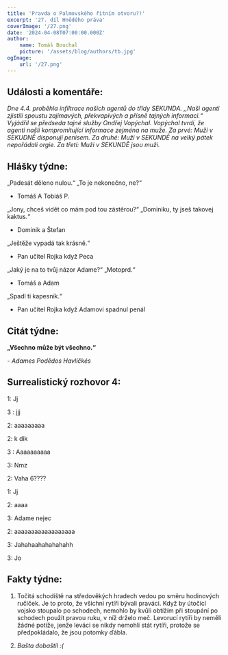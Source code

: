 ```yaml
---
title: 'Pravda o Palmovského řitním otvoru?!'
excerpt: '27. díl Hnědého práva'
coverImage: '/27.png'
date: '2024-04-08T07:00:00.000Z'
author:
    name: Tomáš Bouchal
    picture: '/assets/blog/authors/tb.jpg'
ogImage:
    url: '/27.png'
---
```

## **Události a komentáře:**

*Dne 4.4. proběhla infiltrace našich agentů do třídy SEKUNDA. ,,Naši agenti
zjistili spoustu zajímavých, překvapivých a přísně tajných informaci.“
Vyjádřil se předseda tajné služby Ondřej Vopýchal. Vopýchal tvrdí, že agenti
našli kompromitující informace zejména na muže. Za prvé: Muži v SEKUDNĚ
disponují penisem. Za druhé: Muži v SEKUNDĚ na velký pátek nepořádali
orgie. Za třetí: Muži v SEKUNDĚ jsou muži.*

## **Hlášky týdne:**

„Padesát děleno nulou.“ „To je nekonečno, ne?“

- Tomáš A Tobiáš P.

„Jony, chceš vidět co mám pod tou zástěrou?“ „Dominiku, ty jseš takovej
kaktus.“

- Dominik a Štefan

„Ještěže vypadá tak krásně.“

- Pan učitel Rojka když Peca

„Jaký je na to tvůj názor Adame?“ „Motoprd.“

- Tomáš a Adam

„Spadl ti kapesník.“

- Pan učitel Rojka když Adamovi spadnul penál

## **Citát týdne:**
**„Všechno může být všechno.“**

*- Adames Podědos Havlíčkés*


## **Surrealistický rozhovor 4:**

1: Jj

3 : jjj

2: aaaaaaaaa

2: k dik

3 : Aaaaaaaaaa

3: Nmz

2: Vaha 6????

1: Jj

2: aaaa

3: Adame nejec

2: aaaaaaaaaaaaaaaaaa

3: Jahahaahahahahahh

3: Jo

## **Fakty týdne:**

1. Točitá schodiště na středověkých hradech vedou po směru hodinových
   ručiček. Je to proto, že všichni rytíři bývali praváci. Když by útočící vojsko
   stoupalo po schodech, nemohlo by kvůli obtížím při stoupání po schodech
   použít pravou ruku, v níž drželo meč. Levorucí rytíři by neměli žádné potíže,
   jenže leváci se nikdy nemohli stát rytíři, protože se předpokládalo, že jsou
   potomky ďábla.

2. *Bašta dobaštil :(*


